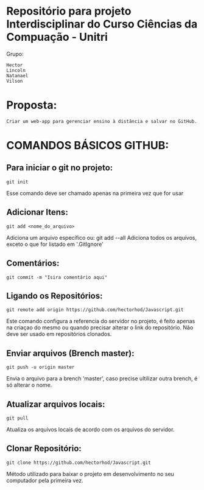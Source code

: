 # Repositório para projeto Interdisciplinar do Curso Ciências da Compuação - Unitri

Grupo:

    Hector
    Lincoln
    Natanael
    Vilson

# Proposta:
    Criar um web-app para gerenciar ensino à distância e salvar no GitHub.

# COMANDOS BÁSICOS GITHUB:

## Para iniciar o git no projeto:
    git init
Esse comando deve ser chamado apenas na primeira vez que for usar

## Adicionar Itens:
    git add <nome_do_arquivo>
Adiciona um arquivo específico ou:
    git add --all
Adiciona todos os arquivos, exceto o que for listado em '.GitIgnore'

## Comentários:
    git commit -m "Isira comentário aqui"

## Ligando os Repositórios:
    git remote add origin https://github.com/hectorhod/Javascript.git
Este comando configura a referencia do servidor no projeto, é feito apenas na criaçao do mesmo ou quando precisar alterar o link do repositório. Não deve ser usado em repositórios clonados.

## Enviar arquivos (Brench master):
    git push -u origin master
Envia o arquivo para a brench 'master', caso precise ultilizar outra brench, é só alterar o nome.

## Atualizar arquivos locais:
    git pull
Atualiza os arquivos locais de acordo com os arquivos do servidor.

## Clonar Repositório:
    git clone https://github.com/hectorhod/Javascript.git
Método utilizado para baixar o projeto em desenvolvimento no seu computador pela primeira vez.
